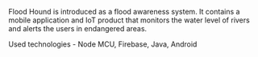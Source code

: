Flood Hound is introduced as a flood awareness system. It contains a mobile application and IoT product that monitors the water level of rivers and alerts the users in endangered areas.

Used technologies - Node MCU, Firebase, Java, Android
